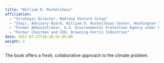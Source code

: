 ```yaml
---
title: "William D. Ruckelshaus"
affiliation:
  - "Strategic Director, Madrona Venture Group"
  - "Chair, Advisory Board, William D. Ruckelshaus Center, Washington State University and University of Washington"
  - "Former Administrator, U.S. Environmental Protection Agency under Presidents Ronald Reagan and Richard Nixon"
  - "Former Chairman and CEO, Browning-Ferris Industries"
date: 2017-07-27T16:28:52-05:00
weight: 2
---
```

The book offers a fresh, collaborative approach to the climate problem.
